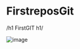 # FirstreposGit

/h1 FirstGIT h1/

![image](https://github.com/LeohaRaccoon/FirstreposGit/assets/136927059/4fbc1031-3ef1-4018-a7c6-29c1b7600900)
